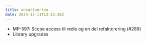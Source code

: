 ```yaml
---
title: ansattporten
date: 2024-12-11T13:13:36Z
---
```

- MP-597: Scope access til redis og en del refaktorering (#289)
- Library upgrades

